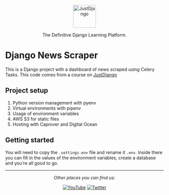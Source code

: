 <p align="center">
  <p align="center">
    <a href="https://justdjango.com/?utm_source=github&utm_medium=logo" target="_blank">
      <img src="https://assets.justdjango.com/static/branding/logo.svg" alt="JustDjango" height="72">
    </a>
  </p>
  <p align="center">
    The Definitive Django Learning Platform.
  </p>
</p>

# Django News Scraper

This is a Django project with a dashboard of news scraped using Celery Tasks. This code comes from a course on [JustDjango](https://learn.justdjango.com)

## Project setup

1. Python version management with pyenv
2. Virtual environments with pipenv
3. Usage of environment variables
4. AWS S3 for static files
5. Hosting with Caprover and Digital Ocean

## Getting started

You will need to copy the `.settings.env` file and rename it `.env`. Inside there you can fill in the values of the environment variables, create a database and you're all good to go.

---

<div align="center">

<i>Other places you can find us:</i><br>

<a href="https://www.youtube.com/channel/UCRM1gWNTDx0SHIqUJygD-kQ" target="_blank"><img src="https://img.shields.io/badge/YouTube-%23E4405F.svg?&style=flat-square&logo=youtube&logoColor=white" alt="YouTube"></a>
<a href="https://www.twitter.com/justdjangocode" target="_blank"><img src="https://img.shields.io/badge/Twitter-%231877F2.svg?&style=flat-square&logo=twitter&logoColor=white" alt="Twitter"></a>

</div>
